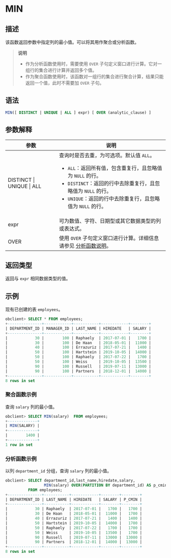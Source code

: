 # MIN

## 描述

该函数返回参数中指定列的最小值。可以将其用作聚合或分析函数。

>**说明**
>
>* 作为分析函数使用时，需要使用 `OVER` 子句定义窗口进行计算。它对一组行的集合进行计算并返回多个值。
>* 作为聚合函数使用时，该函数对一组行的集合进行聚合计算，结果只能返回一个值，此时不需要加 `OVER` 子句。

## 语法

```sql
MIN([ DISTINCT | UNIQUE | ALL ] expr) [ OVER (analytic_clause) ]
```

## 参数解释

|          **参数**           |                                                                                                                                         **说明**                                                                                                                                          |
|---------------------------|-----------------------------------------------------------------------------------------------------------------------------------------------------------------------------------------------------------------------------------------------------------------------------------------|
| DISTINCT \| UNIQUE \| ALL | 查询时是否去重，为可选项。默认值 `ALL`。 <ul><li> `ALL`：返回所有值，包含重复行，且忽略值为 `NULL` 的行。   </li><li> `DISTINCT`：返回的行中去除重复行，且忽略值为 `NULL` 的行。   </li><li> `UNIQUE`：返回的行中去除重复行，且忽略值为 `NULL` 的行。</li></ul>    |
| expr                      | 可为数值、字符、日期型或其它数据类型的列或表达式。                                                                                                                                                                                                                                                               |
| OVER                      | 使用 `OVER` 子句定义窗口进行计算。详细信息请参见 [分析函数说明](../4.analysis-functions-2/1.window-function-description.md)。                                                                                                                                                                                                 |

## 返回类型

返回与 `expr` 相同数据类型的值。

## 示例

现有已创建的表 `employees`。

```sql
obclient> SELECT * FROM employees;
+---------------+------------+-----------+------------+--------+
| DEPARTMENT_ID | MANAGER_ID | LAST_NAME | HIREDATE   | SALARY |
+---------------+------------+-----------+------------+--------+
|            30 |        100 | Raphaely  | 2017-07-01 |   1700 |
|            30 |        100 | De Haan   | 2018-05-01 |  11000 |
|            40 |        100 | Errazuriz | 2017-07-21 |   1400 |
|            50 |        100 | Hartstein | 2019-10-05 |  14000 |
|            50 |        100 | Raphaely  | 2017-07-22 |   1700 |
|            50 |        100 | Weiss     | 2019-10-05 |  13500 |
|            90 |        100 | Russell   | 2019-07-11 |  13000 |
|            90 |        100 | Partners  | 2018-12-01 |  14000 |
+---------------+------------+-----------+------------+--------+
8 rows in set
```

### 聚合函数示例

查询 `salary` 列的最小值。

```sql
obclient> SELECT MIN(salary)  FROM employees;
+-------------+
| MIN(SALARY) |
+-------------+
|        1400 |
+-------------+
1 row in set
```

### 分析函数示例

以列 `department_id` 分组，查询 `salary` 列的最小值。

```sql
obclient> SELECT department_id,last_name,hiredate,salary,
                 MIN(salary) OVER(PARTITION BY department_id) AS p_cmin
          FROM employees;
+---------------+-----------+------------+--------+--------+
| DEPARTMENT_ID | LAST_NAME | HIREDATE   | SALARY | P_CMIN |
+---------------+-----------+------------+--------+--------+
|            30 | Raphaely  | 2017-07-01 |   1700 |   1700 |
|            30 | De Haan   | 2018-05-01 |  11000 |   1700 |
|            40 | Errazuriz | 2017-07-21 |   1400 |   1400 |
|            50 | Hartstein | 2019-10-05 |  14000 |   1700 |
|            50 | Raphaely  | 2017-07-22 |   1700 |   1700 |
|            50 | Weiss     | 2019-10-05 |  13500 |   1700 |
|            90 | Russell   | 2019-07-11 |  13000 |  13000 |
|            90 | Partners  | 2018-12-01 |  14000 |  13000 |
+---------------+-----------+------------+--------+--------+
8 rows in set
```
